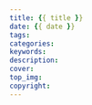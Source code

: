 ```yaml
---
title: {{ title }}
date: {{ date }}
tags:
categories:
keywords: 
description:
cover:
top_img:
copyright:
---
```

